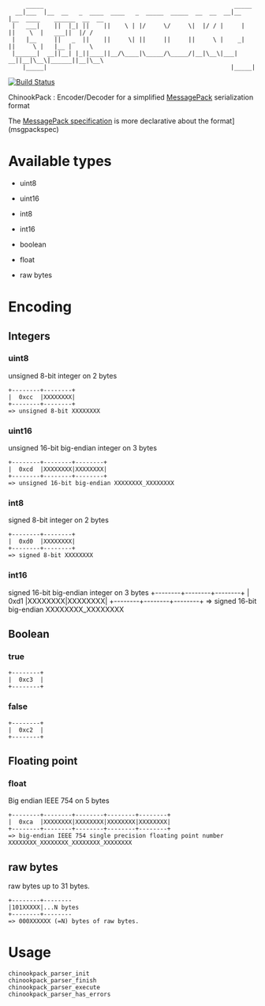          _____                                                      _____                             
      __|___  |__  __   _  ____  ____   _  _____  _____  __  __  __|__   |__  ____    ______  __  __  
     |   ___|    ||  |_| ||    ||    \ | |/     \/     \|  |/ / |     |     ||    \  |   ___||  |/ /  
     |   |__     ||   _  ||    ||     \| ||     ||     ||     \ |    _|     ||     \ |   |__ |     \  
     |______|  __||__| |_||____||__/\____|\_____/\_____/|__|\__\|___|     __||__|\__\|______||__|\__\ 
        |_____|                                                    |_____|                            
          

[![Build Status](https://secure.travis-ci.org/pastjean/fujin.png?branch=master)](http://travis-ci.org/pastjean/fujin)

ChinookPack : Encoder/Decoder for a simplified [MessagePack][msgpack] serialization format

The [MessagePack specification][msgpackspec] is more declarative about the format](msgpackspec)

[msgpack]:http://msgpack.org/
[msgpackspec]:http://wiki.msgpack.org/display/MSGPACK/Format+specification

Available types
===============

- uint8
- uint16
- int8
- int16
- boolean
- float

- raw bytes


Encoding
========

Integers
--------

### uint8

unsigned 8-bit integer on 2 bytes

    +--------+--------+
    |  0xcc  |XXXXXXXX|
    +--------+--------+
    => unsigned 8-bit XXXXXXXX

### uint16

unsigned 16-bit big-endian integer on 3 bytes

    +--------+--------+--------+
    |  0xcd  |XXXXXXXX|XXXXXXXX|
    +--------+--------+--------+
    => unsigned 16-bit big-endian XXXXXXXX_XXXXXXXX

### int8

signed 8-bit integer on 2 bytes


    +--------+--------+
    |  0xd0  |XXXXXXXX|
    +--------+--------+
    => signed 8-bit XXXXXXXX


### int16

signed 16-bit big-endian integer on 3 bytes
    +--------+--------+--------+
    |  0xd1  |XXXXXXXX|XXXXXXXX|
    +--------+--------+--------+
    => signed 16-bit big-endian XXXXXXXX_XXXXXXXX


Boolean
-------

### true

    +--------+
    |  0xc3  |
    +--------+

### false


    +--------+
    |  0xc2  |
    +--------+

Floating point
--------------

### float

Big endian IEEE 754 on 5 bytes

    +--------+--------+--------+--------+--------+
    |  0xca  |XXXXXXXX|XXXXXXXX|XXXXXXXX|XXXXXXXX|
    +--------+--------+--------+--------+--------+
    => big-endian IEEE 754 single precision floating point number XXXXXXXX_XXXXXXXX_XXXXXXXX_XXXXXXXX

raw bytes
---------

raw bytes up to 31 bytes.

    +--------+--------
    |101XXXXX|...N bytes
    +--------+--------
    => 000XXXXXX (=N) bytes of raw bytes.

Usage
=====

    chinookpack_parser_init
    chinookpack_parser_finish
    chinookpack_parser_execute
    chinookpack_parser_has_errors
